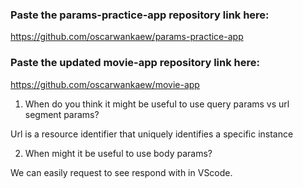 ### Paste the params-practice-app repository link here:

https://github.com/oscarwankaew/params-practice-app

### Paste the updated movie-app repository link here:

https://github.com/oscarwankaew/movie-app

1. When do you think it might be useful to use query params vs url segment params?

Url is a resource identifier that uniquely identifies a specific instance

2. When might it be useful to use body params? 

We can easily request to see respond with in VScode.